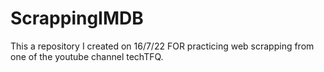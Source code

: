 # ScrappingIMDB
This a repository I created on 16/7/22 FOR practicing web scrapping from one of the youtube channel techTFQ.
